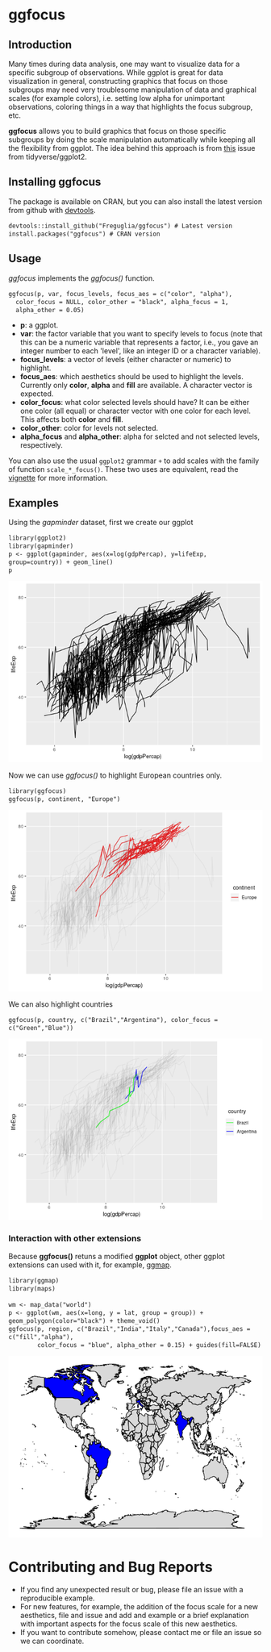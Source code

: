ggfocus
=======

Introduction
------------

Many times during data analysis, one may want to visualize data for a
specific subgroup of observations. While ggplot is great for data
visualization in general, constructing graphics that focus on those
subgroups may need very troublesome manipulation of data and graphical
scales (for example colors), i.e. setting low alpha for unimportant
observations, coloring things in a way that highlights the focus
subgroup, etc.

**ggfocus** allows you to build graphics that focus on those specific
subgroups by doing the scale manipulation automatically while keeping
all the flexibility from ggplot. The idea behind this approach is from
[this](https://github.com/tidyverse/ggplot2/issues/2627) issue from
tidyverse/ggplot2.

Installing ggfocus
------------------

The package is available on CRAN, but you can also install the latest
version from github with [devtools](https://github.com/hadley/devtools).

    devtools::install_github("Freguglia/ggfocus") # Latest version
    install.packages("ggfocus") # CRAN version

Usage
-----

*ggfocus* implements the *ggfocus()* function.

    ggfocus(p, var, focus_levels, focus_aes = c("color", "alpha"),
      color_focus = NULL, color_other = "black", alpha_focus = 1,
      alpha_other = 0.05)

-   **p**: a ggplot.
-   **var**: the factor variable that you want to specify levels to
    focus (note that this can be a numeric variable that represents a
    factor, i.e., you gave an integer number to each 'level', like an
    integer ID or a character variable).
-   **focus\_levels**: a vector of levels (either character or numeric)
    to highlight.
-   **focus\_aes**: which aesthetics should be used to highlight the
    levels. Currently only **color**, **alpha** and **fill** are
    available. A character vector is expected.
-   **color\_focus**: what color selected levels should have? It can be
    either one color (all equal) or character vector with one color for
    each level. This affects both **color** and **fill**.
-   **color\_other**: color for levels not selected.
-   **alpha\_focus** and **alpha\_other**: alpha for selcted and not
    selected levels, respectively.

You can also use the usual `ggplot2` grammar `+` to add scales with the
family of function `scale_*_focus()`. These two uses are equivalent,
read the [vignette](vignettes/a-quick-guide-to-ggfocus.html) for more
information.

Examples
--------

Using the *gapminder* dataset, first we create our ggplot

    library(ggplot2)
    library(gapminder)
    p <- ggplot(gapminder, aes(x=log(gdpPercap), y=lifeExp, group=country)) + geom_line()
    p

![](man/figures/README-ex1_create-1.png)

Now we can use *ggfocus()* to highlight European countries only.

    library(ggfocus)
    ggfocus(p, continent, "Europe")

![](man/figures/README-unnamed-chunk-2-1.png)

We can also highlight countries

    ggfocus(p, country, c("Brazil","Argentina"), color_focus = c("Green","Blue"))

![](man/figures/README-unnamed-chunk-3-1.png)

### Interaction with other extensions

Because **ggfocus()** retuns a modified **ggplot** object, other ggplot
extensions can used with it, for example,
[ggmap](https://cran.r-project.org/web/packages/ggmap/).

    library(ggmap)
    library(maps)

    wm <- map_data("world")
    p <- ggplot(wm, aes(x=long, y = lat, group = group)) + geom_polygon(color="black") + theme_void()
    ggfocus(p, region, c("Brazil","India","Italy","Canada"),focus_aes = c("fill","alpha"),
            color_focus = "blue", alpha_other = 0.15) + guides(fill=FALSE)

![](man/figures/README-unnamed-chunk-4-1.png)

Contributing and Bug Reports
============================

-   If you find any unexpected result or bug, please file an issue with
    a reproducible example.
-   For new features, for example, the addition of the focus scale for a
    new aesthetics, file and issue and add and example or a brief
    explanation with important aspects for the focus scale of this new
    aesthetics.
-   If you want to contribute somehow, please contact me or file an
    issue so we can coordinate.
